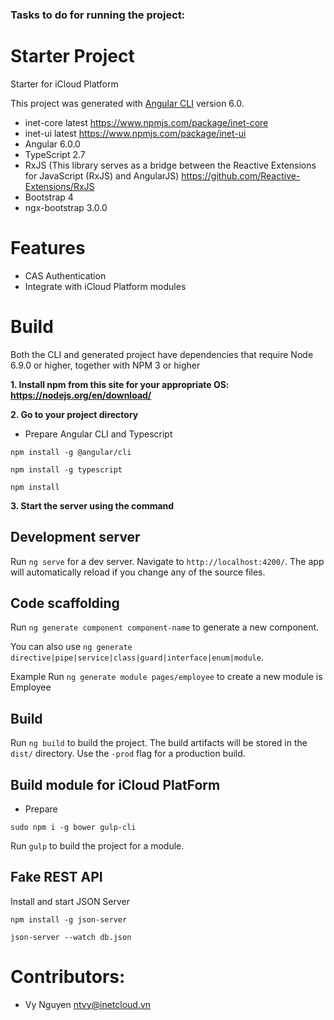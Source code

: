 ### Tasks to do for running the project:
Starter Project
===
Starter for iCloud Platform

This project was generated with [Angular CLI](https://github.com/angular/angular-cli) version 6.0.

- inet-core latest 
https://www.npmjs.com/package/inet-core
- inet-ui latest 
https://www.npmjs.com/package/inet-ui
- Angular 6.0.0
- TypeScript 2.7
- RxJS (This library serves as a bridge between the Reactive Extensions for JavaScript (RxJS) and AngularJS)
https://github.com/Reactive-Extensions/RxJS
- Bootstrap 4 
- ngx-bootstrap 3.0.0


Features
===
- CAS Authentication
- Integrate with iCloud Platform modules

Build
===

Both the CLI and generated project have dependencies that require Node 6.9.0 or higher, together with NPM 3 or higher

**1.	Install npm from this site for your appropriate OS:  https://nodejs.org/en/download/**

**2.	Go to your project directory**


- Prepare Angular CLI and Typescript
```
npm install -g @angular/cli

npm install -g typescript

npm install
```

**3.	Start the server using the command**

## Development server

Run `ng serve` for a dev server. Navigate to `http://localhost:4200/`. The app will automatically reload if you change any of the source files.

## Code scaffolding

Run `ng generate component component-name` to generate a new component.

You can also use `ng generate directive|pipe|service|class|guard|interface|enum|module`.

Example Run `ng generate module pages/employee` to create a new module is Employee

## Build

Run `ng build` to build the project. The build artifacts will be stored in the `dist/` directory. Use the `-prod` flag for a production build.

## Build module for iCloud PlatForm

- Prepare  
```
sudo npm i -g bower gulp-cli
```
Run `gulp` to build the project for a module.

##  Fake REST API
Install and start JSON Server 
```
npm install -g json-server
```
```
json-server --watch db.json
```

Contributors:
===
- Vy Nguyen <ntvy@inetcloud.vn>
